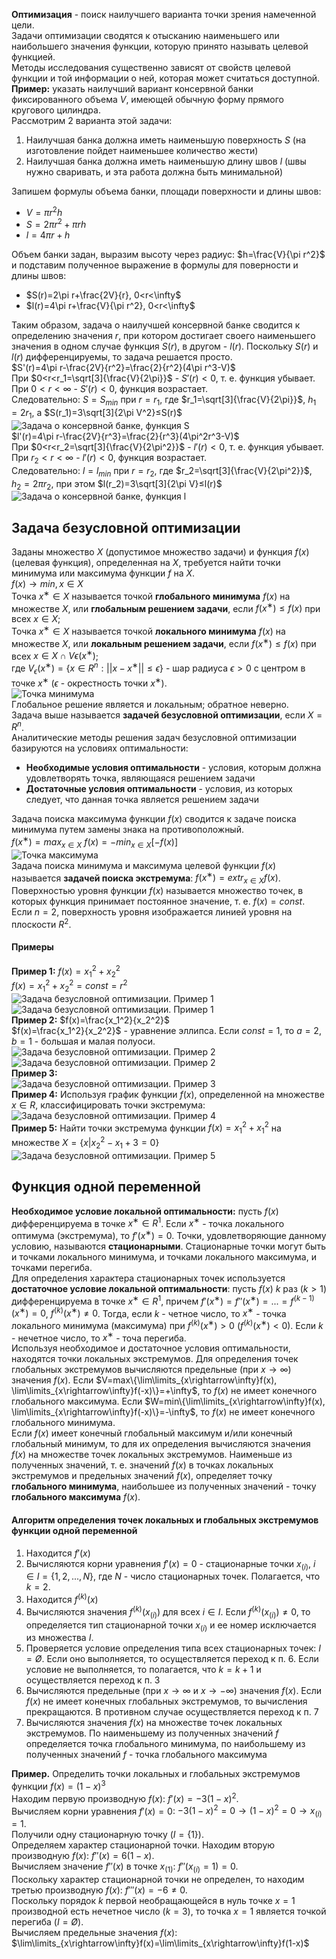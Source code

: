 **Оптимизация** - поиск наилучшего варианта точки зрения намеченной цели.  
Задачи оптимизации сводятся к отысканию наименьшего или наибольшего значения функции, которую принято называть целевой функцией.  
Методы исследования существенно зависят от свойств целевой функции и той информации о ней, которая может считаться доступной.  
**Пример:** указать наилучший вариант консервной банки фиксированного объема $V$, имеющей обычную форму прямого кругового цилиндра.  
Рассмотрим 2 варианта этой задачи:
1. Наилучшая банка должна иметь наименьшую поверхность $S$ (на изготовление пойдет наименьшее количество жести)
2. Наилучшая банка должна иметь наименьшую длину швов $l$ (швы нужно сваривать, и эта работа должна быть минимальной)
  
Запишем формулы объема банки, площади поверхности и длины швов:
- $V=\pi r^2h$
- $S=2\pi r^2+\pi rh$
- $l=4\pi r+h$
  
Объем банки задан, выразим высоту через радиус: $h=\frac{V}{\pi r^2}$ и подставим полученное выражение в формулы для поверности и длины швов:
- $S(r)=2\pi r+\frac{2V}{r}, 0<r<\infty$
- $l(r)=4\pi r+\frac{V}{\pi r^2}, 0<r<\infty$
  
Таким образом, задача о наилучшей консервной банке сводится к определению значения $r$, при котором достигает своего наименьшего значения в одном случае функция $S(r)$, в другом - $l(r)$. Поскольку $S(r)$ и $l(r)$ дифференцируемы, то задача решается просто.  
$S'(r)=4\pi r-\frac{2V}{r^2}=\frac{2}{r^2}(4\pi r^3-V)$  
При $0<r<r_1=\sqrt[3]{\frac{V}{2\pi}}$ - $S'(r)<0$, т. е. функция убывает.  
При $0<r<\infty$ - $S'(r)<0$, функция возрастает.  
Следовательно: $S=S_{min}$ при $r=r_1$, где $r_1=\sqrt[3]{\frac{V}{2\pi}}$, $h_1=2r_1$, а $S(r_1)=3\sqrt[3]{2\pi V^2}≤S(r)$  
![Задача о консервной банке, функция S](../Pictures/04_01.%20Задача%20о%20консервной%20банке,%20функция%20S.png)  
$l'(r)=4\pi r-\frac{2V}{r^3}=\frac{2}{r^3}(4\pi^2r^3-V)$  
При $0<r<r_2=\sqrt[3]{\frac{V}{2\pi^2}}$ - $l'(r)<0$, т. е. функция убывает.  
При $r_2<r<\infty$ - $l'(r)<0$, функция возрастает.  
Следовательно: $l=l_{min}$ при $r=r_2$, где $r_2=\sqrt[3]{\frac{V}{2\pi^2}}$, $h_2=2\pi r_2$, при этом $l(r_2)=3\sqrt[3]{2\pi V}≤l(r)$  
![Задача о консервной банке, функция l](../Pictures/04_02.%20Задача%20о%20консервной%20банке,%20функция%20l.png)  
## Задача безусловной оптимизации
Заданы множество $X$ (допустимое множество задачи) и функция $f(x)$ (целевая функция), определенная на $X$, требуется найти точки минимума или максимума функции $f$ на $X$.  
$f(x)\rightarrow min, x\in X$  
Точка $x^∗\in X$ называется точкой **глобального минимума** $f(x)$ на множестве $X$, или **глобальным решением задачи**, если $f(x^∗)≤f(x)$ при всех $x\in X$;  
Точка $x^∗\in X$ называется точкой **локального минимума** $f(x)$ на множестве $X$, или **локальным решением задачи**, если $f(x^∗)≤f(x)$ при всех $x\in X∩V\epsilon(x^∗)$;  
где $V_{\epsilon}(x^∗)=\{x\in R^n: ||x-x^∗||≤\epsilon\}$ - шар радиуса $\epsilon>0$ c центром в точке $x^∗$ ($\epsilon$ - окрестность точки $x^∗$).  
![Точка минимума](../Pictures/04_03.%20Точка%20минимума.png)  
Глобальное решение является и локальным; обратное неверно.  
Задача выше называется **задачей безусловной оптимизации**, если $X=R^n$.  
Аналитические методы решения задач безусловной оптимизации базируются на условиях оптимальности:
- **Необходимые условия оптимальности** - условия, которым должна удовлетворять точка, являющаяся решением задачи
- **Достаточные условия оптимальности** - условия, из которых следует, что данная точка является решением задачи
  
Задача поиска максимума функции $f(x)$ сводится к задаче поиска минимума путем замены знака на противоположный.  
$f(x^∗)=max_{x\in X}\ f(x)=-min_{x\in X}[-f(x)]$  
![Точка максимума](../Pictures/04_04.%20Точка%20максимума.png)  
Задача поиска минимума и максимума целевой функции $f(x)$ называется **задачей поиска экстремума**: $f(x^∗)=extr_{x\in X}f(x)$.  
Поверхностью уровня функции $f(x)$ называется множество точек, в которых функция принимает постоянное значение, т. е. $f(x)=const$. Если $n=2$, поверхность уровня изображается линией уровня на плоскости $R^2$.
#### Примеры
**Пример 1:** $f(x)=x_1^2+x_2^2$  
$f(x)=x_1^2+x_2^2=const=r^2$  
![Задача безусловной оптимизации. Пример 1](../Pictures/04_05.%20Задача%20безусловной%20оптимизации.%20Пример%201.png)  
![Задача безусловной оптимизации. Пример 1](../Pictures/04_06.%20Задача%20безусловной%20оптимизации.%20Пример%201.png)  
**Пример 2:** $f(x)=\frac{x_1^2}{x_2^2}$  
$f(x)=\frac{x_1^2}{x_2^2}$ - уравнение эллипса. Если $const=1$, то $a=2$, $b=1$ - большая и малая полуоси.  
![Задача безусловной оптимизации. Пример 2](../Pictures/04_07.%20Задача%20безусловной%20оптимизации.%20Пример%202.png)  
![Задача безусловной оптимизации. Пример 2](../Pictures/04_08.%20Задача%20безусловной%20оптимизации.%20Пример%202.png)  
**Пример 3:**  
![Задача безусловной оптимизации. Пример 3](../Pictures/04_09.%20Задача%20безусловной%20оптимизации.%20Пример%203.png)  
**Пример 4:** Используя график функции $f(x)$, определенной на множестве $x\in R$, классифицировать точки экстремума:  
![Задача безусловной оптимизации. Пример 4](../Pictures/04_10.%20Задача%20безусловной%20оптимизации.%20Пример%204.png)  
**Пример 5:** Найти точки экстремума функции $f(x)=x_1^2+x_1^2$ на множестве $X=\{x|x_2^2-x_1+3=0\}$  
![Задача безусловной оптимизации. Пример 5](../Pictures/04_11.%20Задача%20безусловной%20оптимизации.%20Пример%205.png)  
## Функция одной переменной
**Необходимое условие локальной оптимальности:** пусть $f(x)$ дифференцируема в точке $x^∗\in R^1$. Если $x^∗$ - точка локального оптимума (экстремума), то $f'(x^∗)=0$. Точки, удовлетворяющие данному условию, называются **стационарными**. Стационарные точки могут быть и точками локального минимума, и точками локального максимума, и точками перегиба.  
Для определения характера стационарных точек используется **достаточное условие локальной оптимальности**: пусть $f(x)$ $k$ раз ($k>1$) дифференцируема в точке $x^∗\in R^1$, причем $f'(x^∗)=f''(x^∗)=...=f^{(k-1)}(x^∗)=0$, $f^{(k)}(x^∗)≠0$. Тогда, если $k$ - четное число, то $x^∗$ - точка локального минимума (максимума) при $f^{(k)}(x^∗)>0$ ($f^{(k)}(x^∗)<0$). Если $k$ - нечетное число, то $x^∗$ - точа перегиба.  
Используя необходимое и достаточное условия оптимальности, находятся точки локальных экстремумов. Для определения точек глобальных экстремумов вычисляются предельные (при $x\rightarrow\infty$) значения $f(x)$. Если $V=max\{\lim\limits_{x\rightarrow\infty}f(x), \lim\limits_{x\rightarrow\infty}f(-x)\}=+\infty$, то $f(x)$ не имеет конечного глобального максимума. Если $W=min\{\lim\limits_{x\rightarrow\infty}f(x), \lim\limits_{x\rightarrow\infty}f(-x)\}=-\infty$, то $f(x)$ не имеет конечного глобального минимума.  
Если $f(x)$ имеет конечный глобальный максимум и/или конечный глобальный минимум, то для их определения вычисляются значения $f(x)$ на множестве точек локальных экстремумов. Наименьше из полученных значений, т. е. значений $f(x)$ в точках локальных экстремумов и предельных значений $f(x)$, определяет точку **глобального минимума**, наибольшее из полученных значений - точку **глобального максимума** $f(x)$.
#### Алгоритм определения точек локальных и глобальных экстремумов функции одной переменной
1. Находится $f'(x)$
2. Вычисляются корни уравнения $f'(x)=0$ - стационарные точки $x_{(i)}$, $i\in I=\{1, 2, ..., N\}$, где $N$ - число стационарных точек. Полагается, что $k=2$. 
3. Находится $f^{(k)}(x)$
4. Вычисляются значения $f^{(k)}(x_{(i)})$ для всех $i\in I$. Если $f^{(k)}(x_{(i)})≠0$, то определяется тип стационарной точки $x_{(i)}$ и ее номер исключается из множества $I$.
5. Проверяется условие определения типа всех стационарных точек: $I=Ø$. Если оно выполняется, то осуществляется переход к п. 6. Если условие не выполняется, то полагается, что $k=k+1$ и осуществляется переход к п. 3
6. Вычисляются предельные (при $x\rightarrow\infty$ и $x\rightarrow-\infty$) значения $f(x)$. Если $f(x)$ не имеет конечных глобальных экстремумов, то вычисления прекращаются. В противном случае осуществляется переход к п. 7
7. Вычисляются значения $f(x)$ на множестве точек локальных экстремумов. По наименьшему из полученных значений $f$ определяется точка глобального минимума, по наибольшему из полученных значений $f$ - точка глобального максимума
  
**Пример.** Определить точки локальных и глобальных экстремумов функции $f(x)=(1-x)^3$  
Находим первую производную $f(x)$: $f'(x)=-3(1-x)^2$.  
Вычисляем корни уравнения $f'(x)=0$: $-3(1-x)^2=0\rightarrow (1-x)^2=0 \rightarrow x_{(i)}=1$.  
Получили одну стационарную точку ($I=\{1\}$).  
Определяем характер стационарной точки. Находим вторую производную $f(x)$: $f''(x)=6(1-x)$.  
Вычисляем значение $f''(x)$ в точке $x_{(1)}$: $f''(x_{(i)}=1)=0$.  
Поскольку характер стационарной точки не определен, то находим третью производную $f(x)$: $f'''(x)=-6≠0$.  
Поскольку порядок $k$ первой необращающейся в нуль точке $x=1$ производной есть нечетное число ($k=3$), то точка $x=1$ является точкой перегиба ($I=Ø$).  
Вычисляем предельные значения $f(x)$: $\lim\limits_{x\rightarrow\infty}f(x)=\lim\limits_{x\rightarrow\infty}f(1-x)$